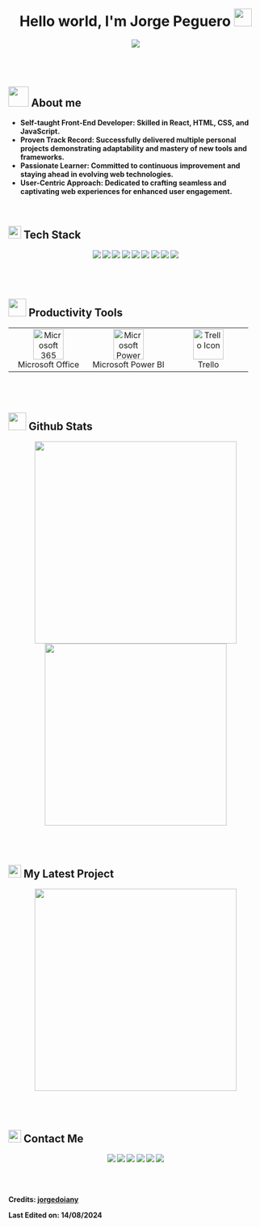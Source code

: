 <h1 align="center"><b>Hello world, I'm Jorge Peguero </b><img src="https://media.giphy.com/media/hvRJCLFzcasrR4ia7z/giphy.gif" width="35"></h1>

<p align="center">
  <a href="https://github.com/DenverCoder1/readme-typing-svg"><img src="https://readme-typing-svg.herokuapp.com?font=Time+New+Roman&color=%23C8BE25&size=25&center=true&vCenter=true&width=600&height=100&lines=Front-End+Developer;React+Developer;Passionate+about+Coding+and+Design;Always+Exploring+New+Tech;Active+Learner/Researcher;Constantly+Seeking+Challenges"></a>
</p>

<br>
<br>

## <img src="https://media.giphy.com/media/7r0taLxiDLEIUwciKx/giphy.gif" width ="40"><b> **About me**

- **Self-taught Front-End Developer**: Skilled in React, HTML, CSS, and JavaScript.
- **Proven Track Record**: Successfully delivered multiple personal projects demonstrating adaptability and mastery of new tools and frameworks.
- **Passionate Learner**: Committed to continuous improvement and staying ahead in evolving web technologies.
- **User-Centric Approach**: Dedicated to crafting seamless and captivating web experiences for enhanced user engagement.

<br>

## <img src="https://media2.giphy.com/media/QssGEmpkyEOhBCb7e1/giphy.gif?cid=ecf05e47a0n3gi1bfqntqmob8g9aid1oyj2wr3ds3mg700bl&rid=giphy.gif" width ="25"><b> Tech Stack</b>

<p align="center">
  <img src="https://img.shields.io/badge/-HTML5-E34F26?style=for-the-badge&logo=html5&logoColor=white&labelColor=282828">
  <img src="https://img.shields.io/badge/-CSS-1572B6?style=for-the-badge&logo=css3&logoColor=white&labelColor=282828">
  <img src="https://img.shields.io/badge/-JavaScript-F7DF1E?style=for-the-badge&logo=javascript&logoColor=white&labelColor=282828">
  <img src="https://img.shields.io/badge/-React-61DAFB?style=for-the-badge&logo=react&logoColor=white&labelColor=282828">
  <img src="https://img.shields.io/badge/-Vite-646CFF?style=for-the-badge&logo=vite&logoColor=white&labelColor=282828">
  <img src="https://img.shields.io/badge/-VS%20Code-007ACC?style=for-the-badge&logo=visual-studio-code&logoColor=white&labelColor=282828">
  <img src="https://img.shields.io/badge/-Figma-F24E1E?style=for-the-badge&logo=figma&logoColor=white&labelColor=282828">
  <img src="https://img.shields.io/badge/-Git-F05032?style=for-the-badge&logo=git&logoColor=white&labelColor=282828">
  <img src="https://img.shields.io/badge/-GitHub-181717?style=for-the-badge&logo=github&logoColor=white&labelColor=282828">
</p>

<br>
<br>

## <img src="https://media2.giphy.com/media/0mUTv7Yu0TFn0SGSN2/giphy.gif?cid=ecf05e47a0n3gi1bfqntqmob8g9aid1oyj2wr3ds3mg700bl&rid=giphy.gif" width="35"> <b> Productivity Tools </b>

<table align="center" width="100%">
<tbody>
<tr valign="top">
<td width="33.33%" align="center">
<img src="https://img.icons8.com/color/48/microsoft-office-2019.png" alt="Microsoft 365 Icon" width="60px">
<br>
<span>Microsoft Office</span>
</td>
<td width="33.33%" align="center">
<img src="https://img.icons8.com/?size=100&id=Ny0t2MYrJ70p&format=png&color=000000" alt="Microsoft Power BI Icon" width="60px">
<br>
<span>Microsoft Power BI</span>
</td>
<td width="33.33%" align="center">
<img src="https://img.icons8.com/?size=100&id=21049&format=png&color=000000" alt="Trello Icon" width="60px">
<br>
<span>Trello</span>
</td>
</tr>
</tbody>
</table>




<br>
<br>

## <img src="https://media.giphy.com/media/iY8CRBdQXODJSCERIr/giphy.gif" width="35"><b> Github Stats </b>

<p align="center">
  <a href="https://github.com/jorgedoiany">
    <img src="https://github-readme-stats.vercel.app/api?username=jorgedoiany&show_icons=true&include_all_commites=true&title_color=fff&icon_color=79ff97&text_color=9f9f9f&bg_color=151515" width="400" style="color: #9f9f9f; font-size: 14px;" />
  </a>
  <a href="https://github.com/jorgedoiany">
    <img src="https://github-readme-stats.vercel.app/api/top-langs/?username=jorgedoiany&layout=compact&bg_color=151515&text_color=9f9f9f&title_color=fff" width="360" style="color: #9f9f9f; font-size: 14px;" />
  </a>
</p>

<br>
<br>

## <img src="https://media2.giphy.com/media/WFZvB7VIXBgiz3oDXE/giphy.gif?cid=ecf05e47a0n3gi1bfqntqmob8g9aid1oyj2wr3ds3mg700bl&rid=giphy.gif" width="25"><b> My Latest Project </b>

<p align="center">
  <a href="https://github.com/jorgedoiany/beat-sampler.git">
    <img src="https://github-readme-stats.vercel.app/api/pin/?username=jorgedoiany&repo=beat-sampler&layout=compact&bg_color=151515&text_color=9f9f9f&title_color=fff&v=1" width="400" />
  </a>
</p>

<br>
<br>

## <img src="https://media.giphy.com/media/1qrYzmljo8crnzuQeM/giphy.gif" width="25"><b> Contact Me</b>

<p align="center">
  <a href="https://web.facebook.com/Doiany/"><img src="https://img.shields.io/badge/Facebook-1877F2?style=flat&logo=facebook&logoColor=white"/></a>
  <a href="https://www.instagram.com/jorgedoiany/?hl=es-la"><img src="https://img.shields.io/badge/Instagram-E4405F?style=flat&logo=instagram&logoColor=white"/></a>
  <a href="https://x.com/JorgeDoiany"><img src="https://img.shields.io/badge/-FF6600?style=flat&logo=x&logoColor=white"/></a>
  <a href="mailto:doiany.1412@gmail.com"><img src="https://img.shields.io/badge/Gmail-D14836?style=flat&logo=gmail&logoColor=white"/></a>
  <a href="https://www.linkedin.com/in/jorge-peguero/"><img src="https://img.shields.io/badge/LinkedIn-0077B5?style=flat&logo=linkedin&logoColor=white"/></a>
  <a href="https://github.com/jorgedoiany"><img src="https://img.shields.io/badge/GitHub-181717?style=flat&logo=github&logoColor=white"/></a>
</p>

<br>
<br>

Credits: [jorgedoiany](https://github.com/jorgedoiany/)

Last Edited on: 14/08/2024
